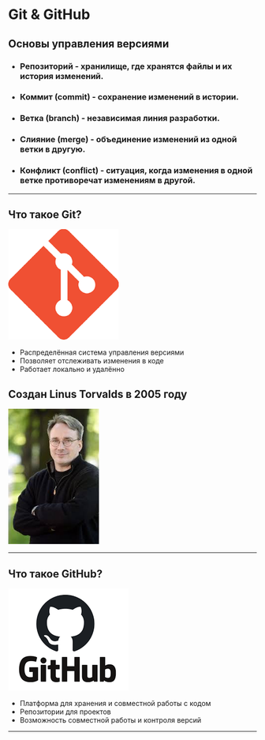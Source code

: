 
# Git & GitHub 
## Основы управления версиями  

- ### Репозиторий - хранилище, где хранятся файлы и их история изменений.
- ### Коммит (commit) - сохранение изменений в истории.
- ### Ветка (branch) - независимая линия разработки.
- ### Слияние (merge) - объединение изменений из одной ветки в другую.
- ### Конфликт (conflict) - ситуация, когда изменения в одной ветке противоречат изменениям в другой.

---

## Что такое Git?  

![](./git.png)

- Распределённая система управления версиями  
- Позволяет отслеживать изменения в коде  
- Работает локально и удалённо  

## Создан Linus Torvalds в 2005 году  

![](./Linus.jpg)

---

## Что такое GitHub?  

![](./GitHub.png)

- Платформа для хранения и совместной работы с кодом  
- Репозитории для проектов  
- Возможность совместной работы и контроля версий  


---
